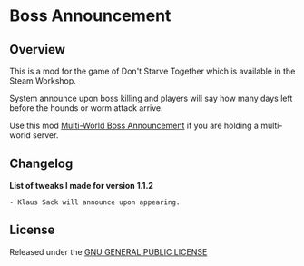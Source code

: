 # Boss Announcement

## Overview

This is a mod for the game of Don't Starve Together which is available in the Steam Workshop. 

System announce upon boss killing and players will say how many days left before the hounds or worm attack arrive.

Use this mod [Multi-World Boss Announcement](https://steamcommunity.com/sharedfiles/filedetails/?id=1817697604) if you are holding a multi-world server.

## Changelog

**List of tweaks I made for version 1.1.2**

	- Klaus Sack will announce upon appearing.

## License

Released under the [GNU GENERAL PUBLIC LICENSE](https://www.gnu.org/licenses/gpl-3.0.en.html)